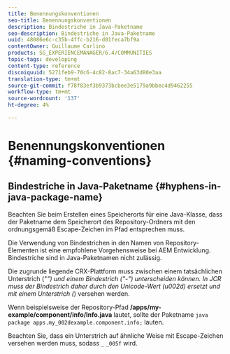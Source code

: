 ```yaml
---
title: Benennungskonventionen
seo-title: Benennungskonventionen
description: Bindestriche in Java-Paketname
seo-description: Bindestriche in Java-Paketname
uuid: 48086e6c-c35b-4ffc-b216-d01feca7bf9a
contentOwner: Guillaume Carlino
products: SG_EXPERIENCEMANAGER/6.4/COMMUNITIES
topic-tags: developing
content-type: reference
discoiquuid: 5271feb9-70c6-4c82-8ac7-34a63d80e3aa
translation-type: tm+mt
source-git-commit: f78f83ef3b9373bcbee3e5179a9bbec4d9462255
workflow-type: tm+mt
source-wordcount: '137'
ht-degree: 4%

---
```



# Benennungskonventionen {#naming-conventions}

## Bindestriche in Java-Paketname {#hyphens-in-java-package-name}

Beachten Sie beim Erstellen eines Speicherorts für eine Java-Klasse, dass der Paketname dem Speicherort des Repository-Ordners mit den ordnungsgemäß Escape-Zeichen im Pfad entsprechen muss.

Die Verwendung von Bindestrichen in den Namen von Repository-Elementen ist eine empfohlene Vorgehensweise bei AEM Entwicklung. Bindestriche sind in Java-Paketnamen nicht zulässig.

Die zugrunde liegende CRX-Plattform muss zwischen einem tatsächlichen Unterstrich (&quot;_&quot;) und einem Bindestrich (&quot;-&quot;) unterscheiden können. In JCR muss der Bindestrich daher durch den Unicode-Wert (u002d) ersetzt und mit einem Unterstrich (_) versehen werden.

Wenn beispielsweise der Repository-Pfad **/apps/my-example/component/info/Info.java** lautet, sollte der Paketname `java package apps.my_002dexample.component.info;` lauten.

Beachten Sie, dass ein Unterstrich auf ähnliche Weise mit Escape-Zeichen versehen werden muss, sodass `_` `_005f` wird.
